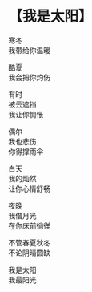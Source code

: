 # 【我是太阳】

寒冬  
我带给你温暖

酷夏  
我会把你灼伤

有时  
被云遮挡  
我让你惆怅

偶尔  
我也悲伤  
你得撑雨伞

白天  
我的灿然  
让你心情舒畅

夜晚  
我借月光  
在你床前徜徉

不管春夏秋冬  
不论阴晴圆缺

我是太阳  
我最阳光
